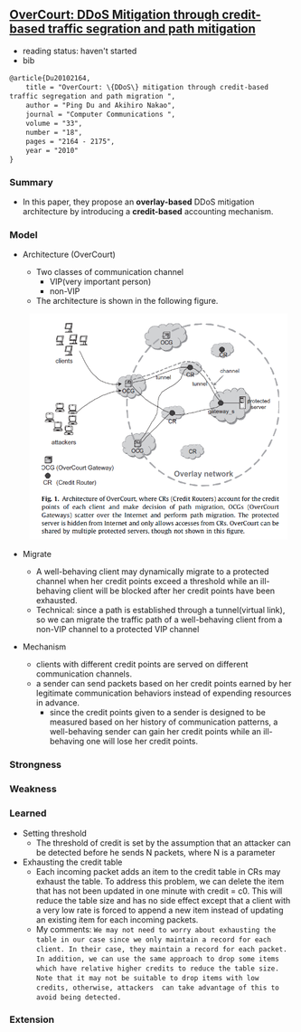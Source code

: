 ## [OverCourt: DDoS Mitigation through credit-based traffic segration and path mitigation](http://www.sciencedirect.com/science/article/pii/S0140366410004251)


- reading status: haven't started
- bib
```
@article{Du20102164,
    title = "OverCourt: \{DDoS\} mitigation through credit-based traffic segregation and path migration ",
    author = "Ping Du and Akihiro Nakao",
    journal = "Computer Communications ",
    volume = "33",
    number = "18",
    pages = "2164 - 2175",
    year = "2010"
}
```

### Summary
- In this paper, they propose an **overlay-based** DDoS mitigation architecture by introducing a **credit-based** accounting mechanism.

### Model
- Architecture (OverCourt)
    - Two classes of communication channel
        - VIP(very important person)
        - non-VIP 
    - The architecture is shown in the following figure.
    
   
    <p align="center">
    <img src="../figs/OverCourt-arch.PNG" height="400px"/>
    </p>
    
- Migrate
    - A well-behaving client may dynamically migrate to a protected channel when her credit points exceed a threshold while an ill-behaving client will be blocked after her credit points have been exhausted. 
    - Technical: since a path is established through a tunnel(virtual link), so we can migrate the traffic path of a well-behaving client from a non-VIP channel to a protected VIP channel

- Mechanism
    - clients with different credit points are served on different communication channels. 
    - a sender can send packets based on her credit points earned by her legitimate communication behaviors instead of expending resources in advance.
        - since the credit points given to a sender is designed to be measured based on her history of communication patterns, a well-behaving sender can gain her credit points while an ill-behaving one will lose her credit points. 
    

### Strongness

### Weakness


### Learned
- Setting threshold
    - The threshold of credit is set by the assumption that an attacker can be detected before he sends N packets, where N is a parameter
- Exhausting the credit table
    - Each incoming packet adds an item to the credit table in CRs may exhaust the table. To address this problem, we can delete the item that has not been updated in one minute with credit = c0. This will reduce the table size and has no side effect except that a client with a very low rate is forced to append a new item instead of updating an existing item for each incoming packets.    
    - My comments: `We may not need to worry about exhausting the table in our case since we only maintain a record for each client. In their case, they maintain a record for each packet. In addition, we can use the same approach to drop some items which have relative higher credits to reduce the table size. Note that it may not be suitable to drop items with low credits, otherwise, attackers  can take advantage of this to avoid being detected.`

### Extension

